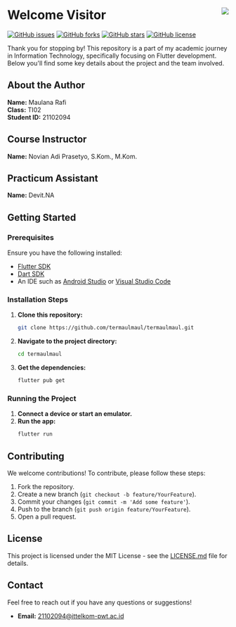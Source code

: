 # Welcome Visitor <img align="right" src="https://visitor-badge.laobi.icu/badge?page_id=termaulmaul.termaulmaul" />

[![GitHub issues](https://img.shields.io/github/issues/termaulmaul/termaulmaul)](https://github.com/termaulmaul/termaulmaul/issues)
[![GitHub forks](https://img.shields.io/github/forks/termaulmaul/termaulmaul)](https://github.com/termaulmaul/termaulmaul/network)
[![GitHub stars](https://img.shields.io/github/stars/termaulmaul/termaulmaul)](https://github.com/termaulmaul/termaulmaul/stargazers)
[![GitHub license](https://img.shields.io/github/license/termaulmaul/termaulmaul)](https://github.com/termaulmaul/termaulmaul/blob/main/LICENSE.md)

Thank you for stopping by! This repository is a part of my academic journey in Information Technology, specifically focusing on Flutter development. Below you'll find some key details about the project and the team involved.

## About the Author
**Name:** Maulana Rafi  
**Class:** TI02  
**Student ID:** 21102094

## Course Instructor
**Name:** Novian Adi Prasetyo, S.Kom., M.Kom.

## Practicum Assistant
**Name:** Devit.NA

## Getting Started

### Prerequisites
Ensure you have the following installed:
- [Flutter SDK](https://flutter.dev/docs/get-started/install)
- [Dart SDK](https://dart.dev/get-dart)
- An IDE such as [Android Studio](https://developer.android.com/studio) or [Visual Studio Code](https://code.visualstudio.com/)

### Installation Steps
1. **Clone this repository:**
    ```sh
    git clone https://github.com/termaulmaul/termaulmaul.git
    ```
2. **Navigate to the project directory:**
    ```sh
    cd termaulmaul
    ```
3. **Get the dependencies:**
    ```sh
    flutter pub get
    ```

### Running the Project
1. **Connect a device or start an emulator.**
2. **Run the app:**
    ```sh
    flutter run
    ```

## Contributing
We welcome contributions! To contribute, please follow these steps:
1. Fork the repository.
2. Create a new branch (`git checkout -b feature/YourFeature`).
3. Commit your changes (`git commit -m 'Add some feature'`).
4. Push to the branch (`git push origin feature/YourFeature`).
5. Open a pull request.

## License
This project is licensed under the MIT License - see the [LICENSE.md](LICENSE.md) file for details.

## Contact
Feel free to reach out if you have any questions or suggestions!
- **Email:** 21102094@ittelkom-pwt.ac.id
